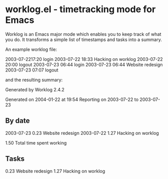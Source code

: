 # worklog.el - timetracking mode for Emacs

Worklog is an Emacs major mode which enables you to keep track of what
    you do. It transforms a simple list of timestamps and tasks into a
    summary.
    
An example worklog file:

  2003-07-2217:20 login 
  2003-07-22 18:33 Hacking on worklog 
  2003-07-22 20:00 logout
  2003-07-23 06:44 login
  2003-07-23 06:44 Website redesign
  2003-07-23 07:07 logout

and the resulting summary:

  Generated by Worklog 2.4.2
  
  Generated on 2004-01-22 at 19:54
  Reporting on 2003-07-22 to 2003-07-23
  
  By date
  -------
  2003-07-23
    0.23	Website redesign
  2003-07-22
    1.27	Hacking on worklog
  
   1.50	Total time spent working
  
  Tasks
  -----
  0.23	Website redesign
  1.27	Hacking on worklog
